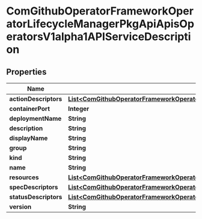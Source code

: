 
# ComGithubOperatorFrameworkOperatorLifecycleManagerPkgApiApisOperatorsV1alpha1APIServiceDescription

## Properties
Name | Type | Description | Notes
------------ | ------------- | ------------- | -------------
**actionDescriptors** | [**List&lt;ComGithubOperatorFrameworkOperatorLifecycleManagerPkgApiApisOperatorsV1alpha1ActionDescriptor&gt;**](ComGithubOperatorFrameworkOperatorLifecycleManagerPkgApiApisOperatorsV1alpha1ActionDescriptor.md) |  |  [optional]
**containerPort** | **Integer** |  |  [optional]
**deploymentName** | **String** |  |  [optional]
**description** | **String** |  |  [optional]
**displayName** | **String** |  |  [optional]
**group** | **String** |  | 
**kind** | **String** |  | 
**name** | **String** |  | 
**resources** | [**List&lt;ComGithubOperatorFrameworkOperatorLifecycleManagerPkgApiApisOperatorsV1alpha1APIResourceReference&gt;**](ComGithubOperatorFrameworkOperatorLifecycleManagerPkgApiApisOperatorsV1alpha1APIResourceReference.md) |  |  [optional]
**specDescriptors** | [**List&lt;ComGithubOperatorFrameworkOperatorLifecycleManagerPkgApiApisOperatorsV1alpha1SpecDescriptor&gt;**](ComGithubOperatorFrameworkOperatorLifecycleManagerPkgApiApisOperatorsV1alpha1SpecDescriptor.md) |  |  [optional]
**statusDescriptors** | [**List&lt;ComGithubOperatorFrameworkOperatorLifecycleManagerPkgApiApisOperatorsV1alpha1StatusDescriptor&gt;**](ComGithubOperatorFrameworkOperatorLifecycleManagerPkgApiApisOperatorsV1alpha1StatusDescriptor.md) |  |  [optional]
**version** | **String** |  | 



